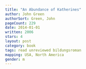 ```yaml
---
title: "An Abundance of Katherines"
author: John Green
authorSort: Green, John
pageCount: 229
date: 2014-01-01
written: 2006
stars: 4
layout: post
category: book
tags: read unreviewed bildungsroman
mapping: USA, North America
gender: m
---
```

